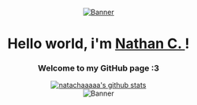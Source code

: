 <p align="center">
  <a href="https://nathancombes.ovh">
    <img src="https://media2.giphy.com/media/JmkuaMwx8yxmu13qKY/200.gif" alt="Banner">
  </a>
</p>

<h1 align="center">Hello world, i'm <a href="https://nathancombes.ovh">Nathan C. </a>!</h1>

<h3 align="center">Welcome to my GitHub page :3</h3>

<p align="center">
  <a href="https://github.com/natachaaaaa"><img src="https://github-readme-stats.vercel.app/api?username=natachaaaaa&hide_border=false&show_icons=true" alt="natachaaaaa's github stats"></a>
<br/>
  <img src="https://profile-counter.glitch.me/AfterNath/count.svg" alt="Banner">
</p>
